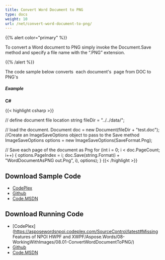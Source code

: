 ```yaml
---
title: Convert Word Document to PNG
type: docs
weight: 10
url: /net/convert-word-document-to-png/
---
```


{{% alert color="primary" %}} 

To convert a Word document to PNG simply invoke the Document.Save method and specify a file name with the “.PNG” extension.

{{% /alert %}} 

The code sample below converts  each document's  page from DOC to PNG's 

##### Example

**C#**

{{< highlight csharp >}}

// define document file location
string fileDir = "../../data/";

// load the document.
Document doc = new Document(fileDir + "test.doc");
//Create an ImageSaveOptions object to pass to the Save method
ImageSaveOptions options = new ImageSaveOptions(SaveFormat.Png);

// Save each page of the document as Png
for (int i = 0; i < doc.PageCount; i++)
{
options.PageIndex = i;
doc.Save(string.Format(i + "WordDocumentAsPNG out.Png", i), options);
}
{{< /highlight >}}

## Download Sample Code

- [CodePlex](https://asposewordsnpoi.codeplex.com/downloads/get/1556912)
- [Github](https://github.com/asposewords/Aspose.Words-for-.NET/releases/tag/Aspose.WordsFeaturesmissinginNPOIv1.2)
- [Code.MSDN](https://code.msdn.microsoft.com/More-Code-Examples-of-d19b2e19/view/SourceCode#content)

## Download Running Code

- [CodePlex](https://asposewordsnpoi.codeplex.com/SourceControl/latest#Missing Features of NPOI HWPF and XWPF/Aspose.Words/08-WorkingWithImages/08.01-ConvertWordDocumentToPNG/)
- [Github](https://github.com/asposewords/Aspose.Words-for-.NET/releases/download/Aspose.WordsFeaturesmissinginNPOIv1.2/08.01-ConvertWordDocumentToPNG.zip)
- [Code.MSDN](https://code.msdn.microsoft.com/More-Code-Examples-of-d19b2e19/view/SourceCode#content)
